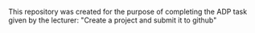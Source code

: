 This repository was created for the purpose of completing the ADP task given by the lecturer: "Create a project and submit it to github"